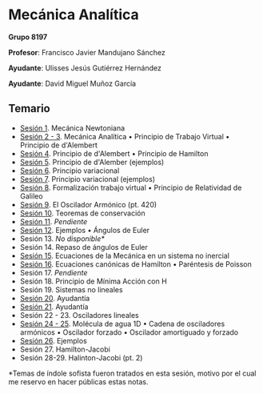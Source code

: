 # Mecánica Analítica

**Grupo 8197**

**Profesor**: Francisco Javier Mandujano Sánchez

**Ayudante**: Ulisses Jesús Gutiérrez Hernández

**Ayudante**: David Miguel Muñoz García

## Temario

- [Sesión 1](/Mec%C3%A1nica%20Anal%C3%ADtica/Sesi%C3%B3n%2001.pdf). Mecánica Newtoniana
- [Sesión 2 - 3](/Mec%C3%A1nica%20Anal%C3%ADtica/Sesi%C3%B3n%2002%20-%2003.pdf). Mecánica Analítica • Principio de Trabajo Virtual • Principio de d'Alembert
- [Sesión 4](/Mec%C3%A1nica%20Anal%C3%ADtica/Sesi%C3%B3n%2004.pdf). Principio de d'Alembert • Principio de Hamilton
- [Sesión 5](/Mec%C3%A1nica%20Anal%C3%ADtica/Sesi%C3%B3n%2005.pdf). Principio de d'Alember (ejemplos)
- [Sesión 6](/Mec%C3%A1nica%20Anal%C3%ADtica/Sesi%C3%B3n%2006.pdf). Principio variacional
- [Sesión 7](/Mec%C3%A1nica%20Anal%C3%ADtica/Sesi%C3%B3n%2007.pdf). Principio variacional (ejemplos)
- [Sesión 8](/Mec%C3%A1nica%20Anal%C3%ADtica/Sesi%C3%B3n%2008.pdf). Formalización trabajo virtual • Principio de Relatividad de Galileo
- [Sesión 9](/Mec%C3%A1nica%20Anal%C3%ADtica/Sesi%C3%B3n%2009.pdf). El Oscilador Armónico (pt. 420)
- [Sesión 10](/Mec%C3%A1nica%20Anal%C3%ADtica/Sesi%C3%B3n%2010.pdf). Teoremas de conservación
- [Sesión 11](/Mec%C3%A1nica%20Anal%C3%ADtica/Sesi%C3%B3n%2011.pdf). _Pendiente_
- [Sesión 12](/Mec%C3%A1nica%20Anal%C3%ADtica/Sesi%C3%B3n%2012.pdf). Ejemplos • Ángulos de Euler
- Sesión 13. _No disponible*_
- Sesión 14. Repaso de ángulos de Euler
- [Sesión 15](/Mec%C3%A1nica%20Anal%C3%ADtica/Sesi%C3%B3n%2015.pdf). Ecuaciones de la Mecánica en un sistema no inercial
- [Sesión 16](/Mec%C3%A1nica%20Anal%C3%ADtica/Sesi%C3%B3n%2016.pdf). Ecuaciones canónicas de Hamilton • Paréntesis de Poisson
- Sesión 17. _Pendiente_
- Sesión 18. Principio de Mínima Acción con H
- Sesión 19. Sistemas no lineales
- [Sesión 20](/Mec%C3%A1nica%20Anal%C3%ADtica/Sesi%C3%B3n%2020.pdf). Ayudantía
- [Sesión 21](/Mec%C3%A1nica%20Anal%C3%ADtica/Sesi%C3%B3n%2021.pdf). Ayudantía
- Sesión 22 - 23. Osciladores lineales
- [Sesión 24 - 25](/Mec%C3%A1nica%20Anal%C3%ADtica/Sesi%C3%B3n%2024%20-%2025.pdf). Molécula de agua 1D • Cadena de osciladores armónicos • Oscilador forzado • Oscilador amortiguado y forzado
- [Sesión 26](/Mec%C3%A1nica%20Anal%C3%ADtica/Sesi%C3%B3n%2026.pdf). Ejemplos
- Sesión 27. Hamilton-Jacobi
- Sesión 28-29. Halinton-Jacobi (pt. 2)

*Temas de índole sofista fueron tratados en esta sesión, motivo por el cual me reservo en hacer públicas estas notas.